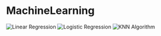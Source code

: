 # MachineLearning
![Linear Regression](https://github.com/ShankarDhandapani/MachineLearning/blob/master/Linear%20Regression.ipynb)
![Logistic Regression](https://github.com/ShankarDhandapani/MachineLearning/blob/master/Logistic%20Regression%20-%20Titanic%20data.ipynb)
![KNN Algorithm](https://github.com/ShankarDhandapani/MachineLearning/blob/master/KNN.ipynb)

